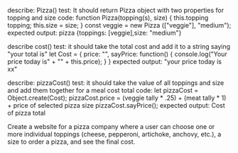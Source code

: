 describe: Pizza()
test: It should return Pizza  object with two properties for topping and size
code: function Pizza(topping(s), size) {
this.topping  topping;
this.size = size;
}
const  veggie =  new  Pizza (["veggie"], "medium");
expected output: pizza {toppings: [veggie],size: "medium"}

describe cost()
test: it should take the total cost and add it to a string saying "your total is"
let Cost = {
    price: "",
    sayPrice: function() {
        console.log("Your price today is" + "" + this.price);
    }
}
expected output: "your price today is xx"


describe: pizzaCost()
test: it should take the value of all toppings and size and add them together for a meal cost total
code: let pizzaCost = Object.create(Cost);
pizzaCost.price = (veggie tally * .25) + (meat tally * 1) + price of selected pizza size
pizzaCost.sayPrice();
expected output: Cost of pizza total


Create a website for a pizza company where a user can choose one or more individual toppings (cheese, pepperoni, artichoke, anchovy, etc.), a size to order a pizza, and see the final cost.


